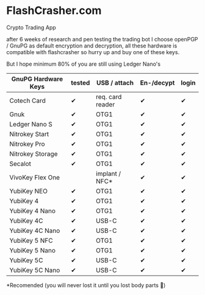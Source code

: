 # FlashCrasher.com
Crypto Trading App

after 6 weeks of research and pen testing the trading bot I choose openPGP / GnuPG as default
encryption and decryption, all these hardware is compatible with flashcrasher so hurry up
and buy one of these keys.

But I hope minimum 80% of you are still using Ledger Nano's


|GnuPG Hardware Keys| tested    |   USB / attach    | En-/decypt|login|
|---                |---        |---                |---        |---  |
|Cotech Card	    |    ✔      |	req. card reader|✔          |  ✔  |
|Gnuk	            |    ✔      |	OTG1            |✔          |  ✔  |
|Ledger Nano S	    |    ✔      |	OTG1            |✔          |  ✔  |
|Nitrokey Start	    |    ✔      |	OTG1            |✔          |  ✔  |
|Nitrokey Pro	    |    ✔      |	OTG1            |✔          |  ✔  |
|Nitrokey Storage	|    ✔      |	OTG1            |✔          |  ✔  |
|Secalot	        |    ✔      |	OTG1            |✔          |  ✔  |
|VivoKey Flex One	|           |	implant / NFC*  |✔          |  ✔  |
|YubiKey NEO	    |    ✔      |	OTG1            |✔          |  ✔  |
|YubiKey 4	        |    ✔      |	OTG1            |✔          |  ✔  |
|YubiKey 4 Nano	    |    ✔      |	OTG1            |✔          |  ✔  |
|YubiKey 4C	        |    ✔      |	USB-C           |✔          |  ✔  |
|YubiKey 4C Nano	|    ✔      |	USB-C           |✔          |  ✔  |
|YubiKey 5 NFC	    |    ✔      |	OTG1            |✔          |  ✔  |
|YubiKey 5 Nano	    |    ✔      |	OTG1            |✔          |  ✔  |
|YubiKey 5C	        |    ✔      |	USB-C           |✔          |  ✔  |
|YubiKey 5C Nano	|    ✔      |	USB-C           |✔          |  ✔  |

*Recomended (you will never lost it until you lost body parts 💉)

